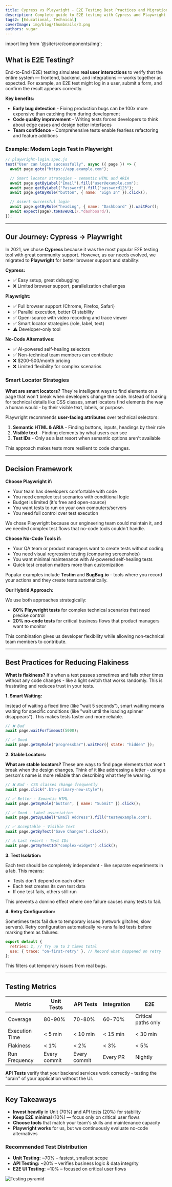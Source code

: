 ```yaml
---
title: Cypress vs Playwright - E2E Testing Best Practices and Migration Guide
description: Complete guide to E2E testing with Cypress and Playwright. Learn smart locator strategies, reduce test flakiness, and choose between code-based vs no-code testing tools
tags2: [Educational, Technical]
coverImage: img/blog/thumbnails/3.png
authors: vugar
---
```


import Img from '@site/src/components/Img';

## What is E2E Testing?

End-to-End (E2E) testing simulates **real user interactions** to verify that the entire system — frontend, backend, and integrations — works together as expected. For example, an E2E test might log in a user, submit a form, and confirm the result appears correctly.

**Key benefits:**

- **Early bug detection** - Fixing production bugs can be 100x more expensive than catching them during development
- **Code quality improvement** - Writing tests forces developers to think about edge cases and design better interfaces
- **Team confidence** - Comprehensive tests enable fearless refactoring and feature additions

### Example: Modern Login Test in Playwright

```javascript
// playwright-login.spec.js
test("User can login successfully", async ({ page }) => {
  await page.goto("https://app.example.com");

  // Smart locator strategies - semantic HTML and ARIA
  await page.getByLabel("Email").fill("user@example.com");
  await page.getByLabel("Password").fill("password123");
  await page.getByRole("button", { name: "Sign In" }).click();

  // Assert successful login
  await page.getByRole("heading", { name: "Dashboard" }).waitFor();
  await expect(page).toHaveURL(/.*dashboard/);
});
```

---

## Our Journey: Cypress → Playwright

In 2021, we chose **Cypress** because it was the most popular E2E testing tool with great community support. However, as our needs evolved, we migrated to **Playwright** for better browser support and stability:

**Cypress:**

- ✅ Easy setup, great debugging
- ❌ Limited browser support, parallelization challenges

**Playwright:**

- ✅ Full browser support (Chrome, Firefox, Safari)
- ✅ Parallel execution, better CI stability
- ✅ Open-source with video recording and trace viewer
- ✅ Smart locator strategies (role, label, text)
- ⚠️ Developer-only tool

**No-Code Alternatives:**

- ✅ AI-powered self-healing selectors
- ✅ Non-technical team members can contribute
- ❌ $200-500/month pricing
- ❌ Limited flexibility for complex scenarios

### Smart Locator Strategies

**What are smart locators?** They're intelligent ways to find elements on a page that won't break when developers change the code. Instead of looking for technical details like CSS classes, smart locators find elements the way a human would - by their visible text, labels, or purpose.

Playwright recommends **user-facing attributes** over technical selectors:

1. **Semantic HTML & ARIA** - Finding buttons, inputs, headings by their role
2. **Visible text** - Finding elements by what users can see
3. **Test IDs** - Only as a last resort when semantic options aren't available

This approach makes tests more resilient to code changes.

---

## Decision Framework

**Choose Playwright if:**

- Your team has developers comfortable with code
- You need complex test scenarios with conditional logic
- Budget is limited (it's free and open-source)
- You want tests to run on your own computers/servers
- You need full control over test execution

We chose Playwright because our engineering team could maintain it, and we needed complex test flows that no-code tools couldn't handle.

**Choose No-Code Tools if:**

- Your QA team or product managers want to create tests without coding
- You need visual regression testing (comparing screenshots)
- You want minimal maintenance with AI-powered self-healing tests
- Quick test creation matters more than customization

Popular examples include **Testim** and **BugBug.io** - tools where you record your actions and they create tests automatically.

**Our Hybrid Approach:**

We use both approaches strategically:

- **80% Playwright tests** for complex technical scenarios that need precise control
- **20% no-code tests** for critical business flows that product managers want to monitor

This combination gives us developer flexibility while allowing non-technical team members to contribute.

---

## Best Practices for Reducing Flakiness

**What is flakiness?** It's when a test passes sometimes and fails other times without any code changes - like a light switch that works randomly. This is frustrating and reduces trust in your tests.

**1. Smart Waiting:**

Instead of waiting a fixed time (like "wait 5 seconds"), smart waiting means waiting for specific conditions (like "wait until the loading spinner disappears"). This makes tests faster and more reliable.

```javascript
// ❌ Bad
await page.waitForTimeout(5000);

// ✅ Good
await page.getByRole("progressbar").waitFor({ state: "hidden" });
```

**2. Stable Locators:**

**What are stable locators?** These are ways to find page elements that won't break when the design changes. Think of it like addressing a letter - using a person's name is more reliable than describing what they're wearing.

```javascript
// ❌ Bad - CSS classes change frequently
await page.click(".btn-primary-new-style");

// ✅ Better - Semantic HTML
await page.getByRole("button", { name: "Submit" }).click();

// ✅ Good - Label association
await page.getByLabel("Email Address").fill("test@example.com");

// ✅ Acceptable - Visible text
await page.getByText("Save Changes").click();

// ⚠️ Last resort - Test IDs
await page.getByTestId("complex-widget").click();
```

**3. Test Isolation:**

Each test should be completely independent - like separate experiments in a lab. This means:

- Tests don't depend on each other
- Each test creates its own test data
- If one test fails, others still run

This prevents a domino effect where one failure causes many tests to fail.

**4. Retry Configuration:**

Sometimes tests fail due to temporary issues (network glitches, slow servers). Retry configuration automatically re-runs failed tests before marking them as failures:

```javascript
export default {
  retries: 2, // Try up to 3 times total
  use: { trace: "on-first-retry" }, // Record what happened on retry
};
```

This filters out temporary issues from real bugs.

---

## Testing Metrics

| Metric         | Unit Tests   | API Tests    | Integration | E2E                 |
| -------------- | ------------ | ------------ | ----------- | ------------------- |
| Coverage       | 80-90%       | 70-80%       | 60-70%      | Critical paths only |
| Execution Time | < 5 min      | < 10 min     | < 15 min    | < 30 min            |
| Flakiness      | < 1%         | < 2%         | < 3%        | < 5%                |
| Run Frequency  | Every commit | Every commit | Every PR    | Nightly             |

**API Tests** verify that your backend services work correctly - testing the "brain" of your application without the UI.

---

## Key Takeaways

- **Invest heavily** in Unit (70%) and API tests (20%) for stability
- **Keep E2E minimal** (10%) — focus only on critical user flows
- **Choose tools** that match your team's skills and maintenance capacity
- **Playwright works** for us, but we continuously evaluate no-code alternatives

### Recommended Test Distribution

- **Unit Testing:** ~70% – fastest, smallest scope
- **API Testing:** ~20% – verifies business logic & data integrity
- **E2E UI Testing:** ~10% – focused on critical user flows

<Img src="/img/blog/2025-08-29-e2e-testing-cypress-playwright/testing-pyramid-recommended.png" alt="Testing pyramid" maxWidth="700px" centered />
